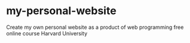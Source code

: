 # my-personal-website
Create my own personal website as a product of web programming free online course Harvard University
